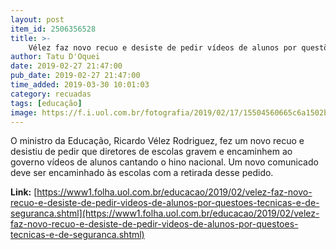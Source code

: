 ```yaml
---
layout: post
item_id: 2506356528
title: >-
    Vélez faz novo recuo e desiste de pedir vídeos de alunos por questões técnicas e de segurança
author: Tatu D'Oquei
date: 2019-02-27 21:47:00
pub_date: 2019-02-27 21:47:00
time_added: 2019-03-30 10:01:03
category: recuadas
tags: [educação]
image: https://f.i.uol.com.br/fotografia/2019/02/17/15504560665c6a1502b342f_1550456066_3x2_rt.jpg
---
```


O ministro da Educação, Ricardo Vélez Rodriguez, fez um novo recuo e desistiu de pedir que diretores de escolas gravem e encaminhem ao governo vídeos de alunos cantando o hino nacional. Um novo comunicado deve ser encaminhado às escolas com a retirada desse pedido.

**Link:** [https://www1.folha.uol.com.br/educacao/2019/02/velez-faz-novo-recuo-e-desiste-de-pedir-videos-de-alunos-por-questoes-tecnicas-e-de-seguranca.shtml](https://www1.folha.uol.com.br/educacao/2019/02/velez-faz-novo-recuo-e-desiste-de-pedir-videos-de-alunos-por-questoes-tecnicas-e-de-seguranca.shtml)

